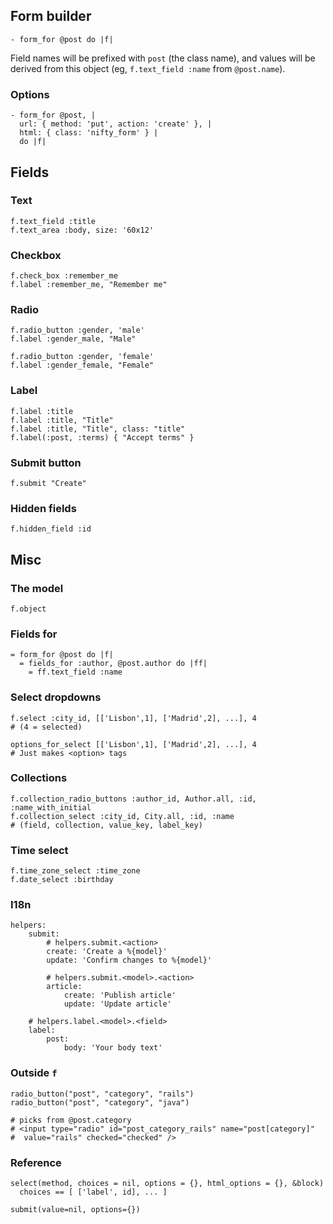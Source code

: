 Form builder
------------

    - form_for @post do |f|

Field names will be prefixed with `post` (the class name), and values will be derived from this object (eg, `f.text_field :name` from `@post.name`).

### Options

    - form_for @post, |
      url: { method: 'put', action: 'create' }, |
      html: { class: 'nifty_form' } |
      do |f|

Fields
------

### Text

    f.text_field :title
    f.text_area :body, size: '60x12'

### Checkbox

    f.check_box :remember_me
    f.label :remember_me, "Remember me"

### Radio

    f.radio_button :gender, 'male'
    f.label :gender_male, "Male"

    f.radio_button :gender, 'female'
    f.label :gender_female, "Female"

### Label

    f.label :title
    f.label :title, "Title"
    f.label :title, "Title", class: "title"
    f.label(:post, :terms) { "Accept terms" }

### Submit button

    f.submit "Create"

### Hidden fields

    f.hidden_field :id

Misc
----

### The model

    f.object

### Fields for

    = form_for @post do |f|
      = fields_for :author, @post.author do |ff|
        = ff.text_field :name

### Select dropdowns

    f.select :city_id, [['Lisbon',1], ['Madrid',2], ...], 4
    # (4 = selected)

    options_for_select [['Lisbon',1], ['Madrid',2], ...], 4
    # Just makes <option> tags

### Collections

    f.collection_radio_buttons :author_id, Author.all, :id, :name_with_initial
    f.collection_select :city_id, City.all, :id, :name
    # (field, collection, value_key, label_key)

### Time select

    f.time_zone_select :time_zone
    f.date_select :birthday

### I18n

    helpers:
        submit:
            # helpers.submit.<action>
            create: 'Create a %{model}'
            update: 'Confirm changes to %{model}'

            # helpers.submit.<model>.<action>
            article:
                create: 'Publish article'
                update: 'Update article'

        # helpers.label.<model>.<field>
        label:
            post:
                body: 'Your body text'

### Outside `f`

    radio_button("post", "category", "rails")
    radio_button("post", "category", "java")

    # picks from @post.category
    # <input type="radio" id="post_category_rails" name="post[category]"
    #  value="rails" checked="checked" />

### Reference

    select(method, choices = nil, options = {}, html_options = {}, &block)
      choices == [ ['label', id], ... ]

    submit(value=nil, options={})
